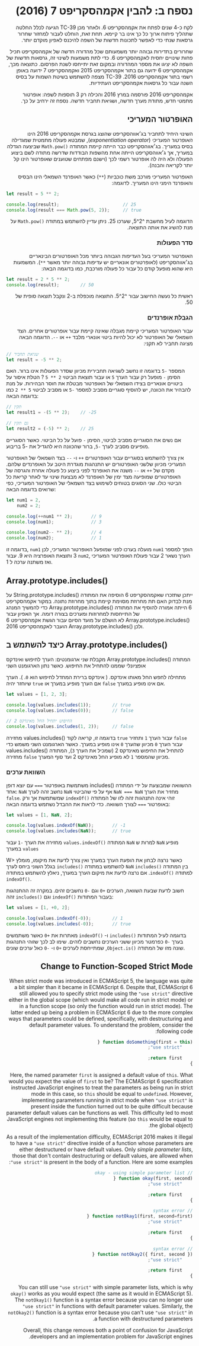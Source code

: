 <div dir="rtl">

# נספח ב: להבין אקמהסקריפט 7 (2016)

לקח כ-4 שנים לפתח את אקמהסקריפט 6. ולאחר מכן
TC-39
הגיעה לכלל החלטה שתהליך פיתוח ארוך כל כך אינו בר קיימא. תחת זאת, הוחלט לעבור למחזור שחרור גרסאות שנתי כדי לאפשר לתכונות חדשות של השפה להיכנס לאפיון מוקדם יותר.

שחרורים בתדירות גבוהה יותר משמעותם שכל מהדורה חדשה של אקמהסקריפט תכיל פחות שינויים יחסית לאקמהסקריפט 6. כדי לתת משמעות לשינוי זה, גרסאות חדשות של השפה לא יציגו את מספר המהדורה ובמקום זאת יתייחסו לשנת הפרסום. כתוצאה מכך, אקמהסקריפט 6 ידועה גם בתור אקמהסקריפט 2015 ואקמהסקריפט 7 ידועה באופן רשמי בתור אקמהסקריפט 2016.
TC-39
מצפה להשתמש בשיטת השמות על בסיס השנה עבור כל גרסאות אקמהסקריפט העתידיות.

אקמהסקריפט 2016 פורסמה במרץ 2016 והכילה רק 3 תוספות לשפה:
אופרטור מתמטי חדש, מתודת מערך חדשה, ושגיאת תחביר חדשה.
נספח זה ירחיב על כך.

## האופרטור המעריכי

השינוי היחיד לתחביר בג׳אווהסקריפט שהוצג בגרסת אקמהסקריפט 2016 הינו
*האופרטור המעריכי*
(*exponentiation operator*),
שמבטא פעולה מתמטית שמגדילה בסיס במעריך.
בג׳אווהסקריפט כבר הייתה קיימת המתודה
<span dir="ltr">`Math.pow()`</span>
שביצעה הגדלה במעריך, אך ג׳אווהסקריפט הייתה אחת מהשפות הבודדות שדרשה מתודה לשם ביצוע הפעולה ולא היה לה אופרטור רשמי לכך
(וישנם מפתחים שטוענים שאופרטור הינו קל יותר לקריאה והבנה).

האופרטור המעריכי מורכב משת כוכביות
(`**`)
כאשר האופרנד השמאלי הינו הבסיס והאופרנד הימני הינו המעריך.
לדוגמה:

<div dir="ltr">

```js
let result = 5 ** 2;

console.log(result);                        // 25
console.log(result === Math.pow(5, 2));     // true
```

</div>

הדוגמה לעיל מחשבת
<span dir="ltr">5^2^</span>,
שערכו 25.
ניתן עדיין להשתמש במתודה
<span dir="ltr">`Math.pow()`</span>
על מנת להשיג את אותה התוצאה.

### סדר הפעולות

האופרטור המעריכי בעל העדיפות הגבוהה ביותר מכל האופרטורים הבינאריים בג׳אווהסקריפט
(לאופרטורים אונאריים יש עדיפות גבוהה יותר מאשר
`**`).
המשמעות היא שהוא מופעל קודם כל עבור כל פעולה מורכבת,
כמו בדוגמה הבאה:

<div dir="ltr">

```js
let result = 2 * 5 ** 2;
console.log(result);        // 50
```

</div>

ראשית כל נעשה החישוב עבור
<span dir="ltr">5^2^</span>.
התוצאה מוכפלת ב-2 ונקבל תוצאה סופית של 50.

### הגבלת אופרנדים

עבור האופרטור המעריכי קיימת מגבלה שאינה קיימת עבור אופרטורים אחרים. הצד השמאלי של האופרטור לא יכול להיות ביטוי אונארי מלבד
`++`
או
`--`.
הדוגמה הבאה מציגה תחביר לא תקני:


<div dir="ltr">

```js
// שגיאת תחביר
let result = -5 ** 2;
```

המספר
`-5`
בדוגמה זו נחשב לשגיאה תחבירית מכיוון שסדר הפעולות אינו ברור.
האם הסימן
`-`
מופעל רק עבור הערך
`5`
או עבור תוצאת הביטוי
<span dir="ltr">`5 ** 2`</span> ?
הטלת איסור על ביטויים אונאריים בצידו השמאלי של האופרטור מבטלת את חוסר הבהירות.
על מנת להבהיר את הכוונה, יש להוסיף סוגריים מסביב למספר
`-5`
או מסביב לביטוי
`5 ** 2`
כמו בדוגמה הבאה:

<div dir="ltr">

```js
// תקין
let result1 = -(5 ** 2);    // -25

// גם תקין
let result2 = (-5) ** 2;    // 25
```

</div>

אם נשים את הסוגריים מסביב לביטוי, הסימן
`-`
פועל על כל הביטוי.
כאשר הסוגריים מופיעים מסביב לערך
`-5`,
ברור שהכוונה היא להגדיל את
-5
בריבוע.

אין צורך להשתמש בסוגריים עבור האופרטורים
`++`
ו-
`--`
בצד השמאלי של האופרטור המעריכי מכיוון שלשני האופרטורים יש התנהגות מוגדרת היטב על האופרנדים שלהם. מקדם של
`++`
או
`--`
משנה את האופרנד לפני ביצוע כל פעולה אחרת והגרסה של האופרטורים שמופיעה מצד ימין של האופרנד לא מבצעת שינוי עד לאחר קריאת כל הביטוי כולו. שני הסוגים בטוחים לשימוש בצד השמאלי של האופרטור המעריכי, כפי שרואים בדוגמה הבאה:

<div dir="ltr">

```js
let num1 = 2,
    num2 = 2;

console.log(++num1 ** 2);       // 9
console.log(num1);              // 3

console.log(num2-- ** 2);       // 4
console.log(num2);              // 1
```

</div>

בדוגמה זו,
`num1`
מועלה בערכו לפני שמופעל האופרטור המעריכי,
לכן
`num1`
הופך למספר 3
ותוצאת האופרציה היא
9.
עבור
`num2`,
הערך נשאר 2 עבור פעולת האופרטור המעריכי ואז משתנה ערכה ל 1.

## <span dir="ltr">Array.prototype.includes()</span>

ייתכן שתזכרו שאקמהסקריפט 6 הוסיפה את המתודה
<span dir="ltr">String.prototype.includes()</span>
על מנת לבדוק האם תת מחרוזת מסוימת קיימת בתוך מחרוזת נתונה. במקור אקמהסקריפט 6 הייתה אמורה להוסיף את המתודה
<span dir="ltr">Array.prototype.includes()</span>
כדי להמשיך המנהג של התייחסות למחרוזות ומערכים בצורה דומה. אך האפיון עבור
<span dir="ltr">Array.prototype.includes()</span>
לא הושלם על מועד הסיום עבור הגשת אקמהסקריפט 6
ולכן
<span dir="ltr">Array.prototype.includes()</span>
הועבר לאקמהסקריפט 2016.

## כיצד להשתמש ב <span dir="ltr">Array.prototype.includes()</span>

המתודה
<span dir="ltr">Array.prototype.includes()</span>
מקבלת שני ארגומנטים:
הערך לחיפוש ואינדקס אופציונלי שממנו להתחיל את החיפוש.
כאשר נתון הארגומנט השני

מתחילה לחפש החל מאותו אינדקס.
(
    אינדקס ברירת המחדל לחיפוש הוא
    `0`.
).
הערך שיוחזר יהיה
`true`
אם הערך מופיע במערך או
`false`
אם אינו מופיע במערך.

<div dir="ltr">

```js
let values = [1, 2, 3];

console.log(values.includes(1));        // true
console.log(values.includes(0));        // false

// החיפוש יתחיל החל מאינדקס 2
console.log(values.includes(1, 2));     // false
```
</div>

בדוגמה זו, קריאה לקוד
<span dir="ltr">values.includes()</span>
מחזירה
`true`
עבור הערך
`1`
ותחזיר
`false`
עבור הערך
`0`
מכיוון שהערך
`0`
אינו מופיע במערך.
כאשר הארגומנט השני משמש כדי להתחיל את החיפוש מאינדקס 2
(שמכיל את הערך
`3`),
המתודה
<span dir="ltr">values.includes()</span>
מחזירה
`false`
מכיוון שהמספר
`1`
לא מופיע החל מאינדקס 2 ועד סוף המערך.

### השוואת ערכים

ההשוואה שמבוצעת על ידי המתודה
<span dir="ltr">includes()</span>
משתמשת באופרטור
`===`
עם יוצא דופן אחד:
`NaN`
נחשב זהה לערך
`NaN`
אף על פי שהביטוי
`NaN === NaN`
מחזיר את הערך
`false`.
זוהי אינה התנהגות זהה לזו של המתודה
<span dir="ltr">`indexOf()`</span>
שמשתמשת אך ורק באופרטור
`===`
לצורך השוואה.
כדי לראות את ההבדל נשתמש בדוגמה הבאה:

<div dir="ltr">

```js
let values = [1, NaN, 2];

console.log(values.indexOf(NaN));       // -1
console.log(values.includes(NaN));      // true
```

</div>

המתודה
<span dir="ltr">`values.indexOf()`</span>
מחזירה את הערך
`-1`
עבור
`NaN`
למרות ש
`NaN`
מופיע במערך
`values`

W> כאשר נרצה לבחון את הופעת הערך במערך ואין צורך לדעת את מיקומו, מומלץ להשתמש במתודה
<span dir="ltr">`includes()`</span>
בגלל השוני ביחס לערך
`NaN`
בין המתודה
<span dir="ltr">`includes()`</span>
למתודה
<span dir="ltr">`indexOf()`</span>.
אם נרצה לדעת את מיקום הערך במערך, ניאלץ להשתמש במתודה
<span dir="ltr">`indexOf()`</span>.

חשוב לדעת שבעת השוואה, הערכים
`+0`
וגם
`-0`
נחשבים זהים. במקרה זה ההתנהגות בעבור המתודות
<span dir="ltr">`indexOf()`</span>
וגם
<span dir="ltr">`includes()`</span>
זהה:

<div dir="ltr">

```js
let values = [1, +0, 2];

console.log(values.indexOf(-0));        // 1
console.log(values.includes(-0));       // true
```

</div>

בדוגמה לעיל המתודות
<span dir="ltr">`includes()`</span>
ו-
<span dir="ltr">`indexOf()`</span>
מאתרות את
`+0`
כאשר משתמשים בערך
`-0`
כפרמטר מכיוון ששני הערכים נחשבים לזהים. שימו לב לכך שזוהי התנהגות שונה מזו של המתודה
<span dir="ltr">`Object.is()`</span>,
שמתייחסת לערכים
`+0`
ו-
`-0`
כאל ערכים שונים.

</div>

## Change to Function-Scoped Strict Mode

When strict mode was introduced in ECMAScript 5, the language was quite a bit simpler than it became in ECMAScript 6. Despite that, ECMAScript 6 still allowed you to specify strict mode using the `"use strict"` directive either in the global scope (which would make all code run in strict mode) or in a function scope (so only the function would run in strict mode). The latter ended up being a problem in ECMAScript 6 due to the more complex ways that parameters could be defined, specifically, with destructuring and default parameter values. To understand the problem, consider the following code:

```js
function doSomething(first = this) {
    "use strict";

    return first;
}
```

Here, the named parameter `first` is assigned a default value of `this`. What would you expect the value of `first` to be? The ECMAScript 6 specification instructed JavaScript engines to treat the parameters as being run in strict mode in this case, so `this` should be equal to `undefined`. However, implementing parameters running in strict mode when `"use strict"` is present inside the function turned out to be quite difficult because parameter default values can be functions as well. This difficulty led to most JavaScript engines not implementing this feature (so `this` would be equal to the global object).

As a result of the implementation difficulty, ECMAScript 2016 makes it illegal to have a `"use strict"` directive inside of a function whose parameters are either destructured or have default values. Only *simple parameter lists*, those that don't contain destructuring or default values, are allowed when `"use strict"` is present in the body of a function. Here are some examples:

```js
// okay - using simple parameter list
function okay(first, second) {
    "use strict";

    return first;
}

// syntax error
function notOkay1(first, second=first) {
    "use strict";

    return first;
}

// syntax error
function notOkay2({ first, second }) {
    "use strict";

    return first;
}
```

You can still use `"use strict"` with simple parameter lists, which is why `okay()` works as you would expect (the same as it would in ECMAScript 5). The `notOkay1()` function is a syntax error because you can no longer use `"use strict"` in functions with default parameter values. Similarly, the `notOkay2()` function is a syntax error because you can't use `"use strict"` in a function with destructured parameters.

Overall, this change removes both a point of confusion for JavaScript developers and an implementation problem for JavaScript engines.
